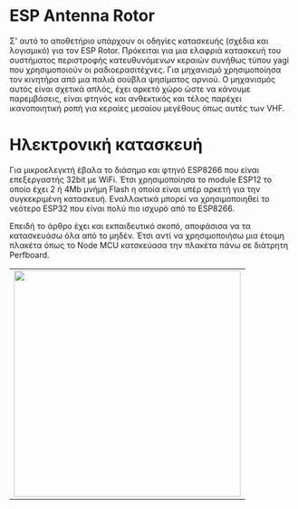 ESP Antenna Rotor
=================

Σ' αυτό το αποθετήριο υπάρχουν οι οδηγίες κατασκευής (σχέδια και λογισμικό) για τον ESP Rotor. Πρόκειται για μια ελαφριά κατασκευή του συστήματος περιστροφής κατευθυνόμενων κεραιών συνήθως τύπου yagi που χρησιμοποιούν οι ραδιοερασιτέχνες. Για μηχανισμό χρησιμοποίησα τον κινητήρα από μια παλιά σούβλα ψησίματος αρνιού. Ο μηχανισμός αυτός είναι σχετικά απλός, έχει αρκετό χώρο ώστε να κάνουμε παρεμβάσεις, είναι φτηνός και ανθεκτικός και τέλος παρέχει ικανοποιητική ροπή για κεραίες μεσαίου μεγέθους όπως αυτές των VHF.

Ηλεκτρονική κατασκευή
=====================

<p>Για μικροελεγκτή έβαλα το διάσημο και φτηνό ESP8266 που είναι επεξεργαστής 32bit με WiFi. Έτσι χρησιμοποίησα το module ESP12 το οποίο έχει 2 ή 4Mb μνήμη Flash η οποία είναι υπέρ αρκετή για την συγκεκριμένη κατασκευή. Εναλλακτικά μπορεί να χρησιμοποιηθεί το νεότερο ESP32 που είναι πολύ πιο ισχυρό από το ESP8266.</p>

<p>Επειδή το άρθρο έχει και εκπαιδευτικό σκοπό, αποφάσισα να τα κατασκευάσω όλα από το μηδέν. Έτσι αντί να χρησιμοποιήσω μια έτοιμη πλακέτα όπως το Node MCU κατσκεύασα την πλακέτα πάνω σε διάτρητη Perfboard.</p>

<table align="center">
 <tr>
  <td><img src="/resources/images/open1.jpg" height="400"></td>
  </tr>
 </table>

